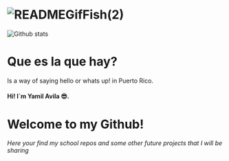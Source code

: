 
![READMEGifFish(2)](https://user-images.githubusercontent.com/98177999/188261417-59a92f59-241b-439f-894e-48e0d7b34a71.gif)
=========================

![Github stats](https://github-readme-stats.vercel.app/api?username=yamilavila)

# Que es la que hay?
Is a way of saying hello or whats up! in Puerto Rico.
#### Hi! I`m Yamil Avila :sunglasses:. 
**Welcome to my Github!**
=========================
*Here your find my school repos and some other future projects that I will be sharing*
